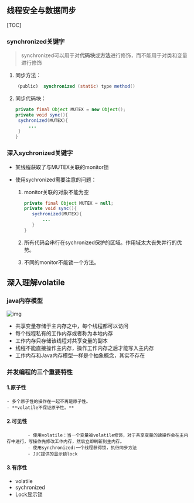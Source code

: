 ## 线程安全与数据同步

[TOC]



### synchronized关键字

> synchronized可以用于对**代码块**或**方法**进行修饰，而不能用于对类和变量进行修饰

1. 同步方法：

   ```java
   （public)  synchronized (static) type method()
   ```

2. 同步代码块：

   ```java
   private final Object MUTEX = new Object();
   private void sync(){
   	sychronized(MUTEX){
   		...
   	}
   }
   ```

### 深入sychronized关键字

- 某线程获取了与MUTEX关联的monitor锁

- 使用sychronized需要注意的问题：

  1. monitor关联的对象不能为空

     ```java
     private final Object MUTEX = null;
     private void sync(){
     	sychronized(MUTEX){
     		...
     	}
     }
     ```

     

  2. 所有代码会串行在sychronized保护的区域。作用域太大丧失并行的优势。

  3. 不同的monitor不能锁一个方法。

## 深入理解volatile

### java内存模型

![img](https://images0.cnblogs.com/i/475287/201403/091134177063947.jpg)

- 共享变量存储于主内存之中，每个线程都可以访问
- 每个线程私有的工作内存或者称为本地内存
- 工作内存只存储该线程对共享变量的副本
- 线程不能直接操作主内存，操作工作内存之后才能写入主内存
- 工作内存和Java内存模型一样是个抽象概念，其实不存在



### 并发编程的三个重要特性

#### 1.原子性

	- 多个原子性的操作在一起不再是原子性。
	- **volatile不保证原子性。**

#### 2.可见性

			- 使用volatile：当一个变量被volatile修饰，对于共享变量的读操作会在主内存中进行，写操作先修改工作内存，然后立即刷新到主内存。
			- 使用synchronized:一个线程获得锁，执行同步方法
			- JUC提供的显示锁lock

#### 3.有序性

- volatile
- sychronized
- Lock显示锁

